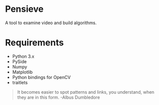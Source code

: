 # Pensieve
A tool to examine video and build algorithms. 

# Requirements
* Python 3.x
* PySide
* Numpy
* Matplotlib
* Python bindings for OpenCV
* traitlets

> It becomes easier to spot patterns and links, you understand, when they are in this form.
> -Albus Dumbledore
